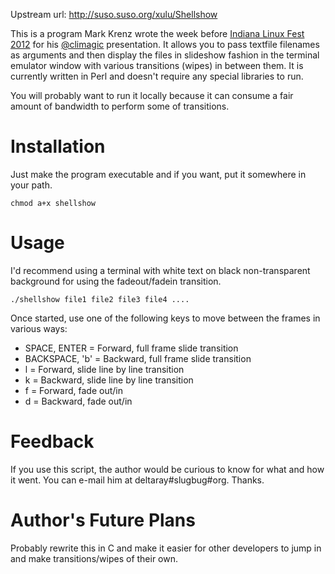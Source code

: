 Upstream url: http://suso.suso.org/xulu/Shellshow

This is a program Mark Krenz wrote the week before
[Indiana Linux Fest 2012](http://www.indianalinux.org/) for his
[@climagic](http://www.climagic.org/) presentation. It allows you to pass
textfile filenames as arguments and then display the files in slideshow fashion
in the terminal emulator window with various transitions (wipes) in between
them. It is currently written in Perl and doesn't require any special libraries
to run.

You will probably want to run it locally because it can consume a fair amount
of bandwidth to perform some of transitions. 

Installation
============

Just make the program executable and if you want, put it somewhere in your path.

    chmod a+x shellshow

Usage
=====

I'd recommend using a terminal with white text on black non-transparent
background for using the fadeout/fadein transition.

    ./shellshow file1 file2 file3 file4 ....

Once started, use one of the following keys to move between the frames in
various ways:

* SPACE, ENTER = Forward, full frame slide transition
* BACKSPACE, 'b' = Backward, full frame slide transition
* l = Forward, slide line by line transition
* k = Backward, slide line by line transition
* f = Forward, fade out/in
* d = Backward, fade out/in 

Feedback
========

If you use this script, the author would be curious to know for what and how
it went. You can e-mail him at deltaray#slugbug#org. Thanks.

Author's Future Plans
=====================

Probably rewrite this in C and make it easier for other developers to jump in
and make transitions/wipes of their own. 
